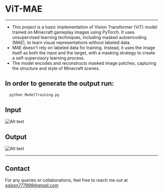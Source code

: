 # ViT-MAE

---

* This project is a basic implementation of Vision Transformer (ViT) model trained on Minecraft gameplay images using PyTorch. It uses unsupervised learning techniques, including masked autoencoding (MAE), to learn visual representations without labeled data.
* MAE doesn't rely on labeled data for training. Instead, it uses the image itself as both the input and the target, with a masking strategy to create a self-supervisory learning process. 
* The model encodes and reconstructs masked image patches, capturing the structure and style of Minecraft scenes.



## In order to generate the output run:

```bash
  python ModelTraining.py
```


## Input

![Alt text](https://github.com/user-attachments/assets/a474d057-3dec-4f80-ba5c-1f897f5e899c "Masked Input")

## Output

![Alt text](https://github.com/user-attachments/assets/8b8c973a-0d0f-4390-840e-3cd59142480c "Generated Output")

---
## Contact

For any queries or collaborations, feel free to reach me out at *saizen777999@gmail.com*
